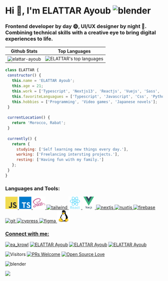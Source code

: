 
<h1 align="">Hi 👋, I'm ELATTAR Ayoub <img src="https://camo.githubusercontent.com/fb070d9f71a64edbafed08519130d75e7e0a0a69665d50d94ad095157f702e59/68747470733a2f2f6d656469612e67697068792e636f6d2f6d656469612f6d47634e6a736657416a593541455a4e77362f67697068792e676966" alt="blender" width="40" height="40"/></h1>
<h3 align="">Frontend developer by day 🌞, UI/UX designer by night 🌙. Combining technical skills with a creative eye to bring digital experiences to life.</h3>



| Github Stats | Top Languages |
| --- | --- |
| <img align="center" src="https://github-readme-stats.vercel.app/api/top-langs?username=elattar-ayoub&show_icons=true&locale=en&layout=compact&theme=nightowl" alt="elattar-ayoub" /> | ![ELATTAR's top languages](https://github-readme-streak-stats.herokuapp.com/?user=elattar-ayoub&theme=nightowl) |

 ```javascript
 class ELATTAR {
  constructor() {
    this.name = 'ELATTAR Ayoub';
    this.age = 21;
    this.work = ['Typescript', 'Nextjs13', 'Reactjs', 'Vuejs', 'Sass', 'TailwindCSS' ];
    this.favoriteLanguagues = ['Typescript', 'Javascript', 'Css', 'Python'];
    this.hobbies = ['Programming', 'Video games', 'Japanese novels'];
  }

  currentLocation() {
    return 'Morocco, Rabat';
  }

  currently() {
    return {
      studying: ['Self learning new things every day.'],
      working: ['Freelancing intersting projects.'],
      resting: ['Having fun with my family.']
    };
  }
}
 ```




<h3 align="left">Languages and Tools:</h3>
<p align="left"> <a href="https://developer.mozilla.org/en-US/docs/Web/JavaScript" target="_blank" rel="noreferrer"> <img src="https://raw.githubusercontent.com/devicons/devicon/master/icons/javascript/javascript-original.svg" alt="javascript" width="40" height="40"/> </a> <a href="https://www.typescriptlang.org/" target="_blank" rel="noreferrer"> <img src="https://raw.githubusercontent.com/devicons/devicon/master/icons/typescript/typescript-original.svg" alt="typescript" width="40" height="40"/> </a> <a href="https://sass-lang.com" target="_blank" rel="noreferrer"> <img src="https://raw.githubusercontent.com/devicons/devicon/master/icons/sass/sass-original.svg" alt="sass" width="40" height="40"/> </a> <a href="https://tailwindcss.com/" target="_blank" rel="noreferrer"> <img src="https://www.vectorlogo.zone/logos/tailwindcss/tailwindcss-icon.svg" alt="tailwind" width="40" height="40"/> </a> <a href="https://reactjs.org/" target="_blank" rel="noreferrer"> <img src="https://raw.githubusercontent.com/devicons/devicon/master/icons/react/react-original-wordmark.svg" alt="react" width="40" height="40"/> </a>  <a href="https://vuejs.org/" target="_blank" rel="noreferrer"> <img src="https://raw.githubusercontent.com/devicons/devicon/master/icons/vuejs/vuejs-original-wordmark.svg" alt="vuejs" width="40" height="40"/> </a> </a> <a href="https://nextjs.org/" target="_blank" rel="noreferrer"> <img src="https://cdn.worldvectorlogo.com/logos/nextjs-2.svg" alt="nextjs" width="40" height="40"/> </a> <a href="https://nuxtjs.org/" target="_blank" rel="noreferrer"> <img src="https://www.vectorlogo.zone/logos/nuxtjs/nuxtjs-icon.svg" alt="nuxtjs" width="40" height="40"/> </a>   <a href="https://firebase.google.com/" target="_blank" rel="noreferrer"> <img src="https://www.vectorlogo.zone/logos/firebase/firebase-icon.svg" alt="firebase" width="40" height="40"/> </a> <a href="https://git-scm.com/" target="_blank" rel="noreferrer"> <img src="https://www.vectorlogo.zone/logos/git-scm/git-scm-icon.svg" alt="git" width="40" height="40"/> </a> <a href="https://www.cypress.io" target="_blank" rel="noreferrer"> <img src="https://raw.githubusercontent.com/simple-icons/simple-icons/6e46ec1fc23b60c8fd0d2f2ff46db82e16dbd75f/icons/cypress.svg" alt="cypress" width="40" height="40"/> </a> <a href="https://www.figma.com/" target="_blank" rel="noreferrer"> <img src="https://www.vectorlogo.zone/logos/figma/figma-icon.svg" alt="figma" width="40" height="40"/> </a> <a href="https://www.linux.org/" target="_blank" rel="noreferrer"> <img src="https://raw.githubusercontent.com/devicons/devicon/master/icons/linux/linux-original.svg" alt="linux" width="40" height="40"/>    </p>


<h3 align="left">Connect with me:</h3>

<p align="left"> <a href="https://twitter.com/ea_krowl" target="blank"><img src="https://img.shields.io/twitter/follow/ea_krowl?logo=twitter&style=for-the-badge" alt="ea_krowl" /></a>  <a href="https://linkedin.com/in/https://www.linkedin.com/in/ayoub-elattar-22469320b/" target="blank"><img src="https://img.shields.io/twitter/follow/ELATTAR Ayoub?logo=linkedin&style=for-the-badge" alt="ELATTAR Ayoub" /></a>  <a href="https://dribbble.com/elattar_ayub" target="blank"><img src="https://img.shields.io/twitter/follow/ELATTAR Ayub?logo=dribbble&style=for-the-badge" alt="ELATTAR Ayoub" /></a> <a href="https://codepen.io/@elattar-ayoub" target="blank"><img src="https://img.shields.io/twitter/follow/ELATTAR Ayoub?logo=codepen&style=for-the-badge" alt="ELATTAR Ayoub" /></a> </p>


![Visitors](https://visitor-badge.glitch.me/badge?page_id=ELATTAR-Ayoub) [![PRs Welcome](https://img.shields.io/badge/PRs-welcome-brightgreen.svg?style=flat&logo=github)](https://github.com/ELATTAR-Ayoub) [![Open Source Love](https://badges.frapsoft.com/os/v2/open-source.svg?v=103)](https://github.com/ELATTAR-Ayoub)

<p><img src="https://i.gifer.com/3z0b.gif" alt="blender" width="400" height="400"/><p/>

![](https://i.gifer.com/3z0b.gif)

